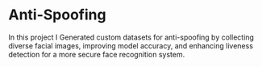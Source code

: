 # Anti-Spoofing
In this project I Generated custom datasets for anti-spoofing by collecting diverse facial images, improving model accuracy, and enhancing liveness detection for a more secure face recognition system.

